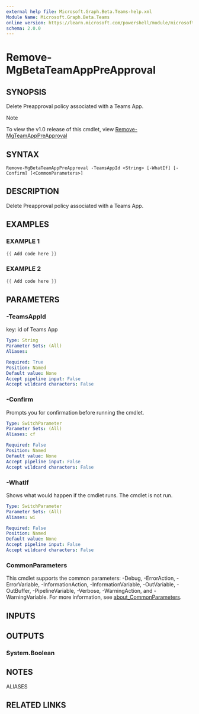 ```yaml
---
external help file: Microsoft.Graph.Beta.Teams-help.xml
Module Name: Microsoft.Graph.Beta.Teams
online version: https://learn.microsoft.com/powershell/module/microsoft.graph.beta.teams/remove-mgbetateamapppreapproval
schema: 2.0.0
---
```


# Remove-MgBetaTeamAppPreApproval

## SYNOPSIS
Delete Preapproval policy associated with a Teams App.

> [!NOTE]
> To view the v1.0 release of this cmdlet, view [Remove-MgTeamAppPreApproval](/powershell/module/Microsoft.Graph.Teams/Remove-MgTeamAppPreApproval?view=graph-powershell-v1.0)

## SYNTAX

```
Remove-MgBetaTeamAppPreApproval -TeamsAppId <String> [-WhatIf] [-Confirm] [<CommonParameters>]
```

## DESCRIPTION
Delete Preapproval policy associated with a Teams App.

## EXAMPLES

### EXAMPLE 1
```powershell
{{ Add code here }}
```

### EXAMPLE 2
```powershell
{{ Add code here }}
```

## PARAMETERS

### -TeamsAppId
key: id of Teams App

```yaml
Type: String
Parameter Sets: (All)
Aliases:

Required: True
Position: Named
Default value: None
Accept pipeline input: False
Accept wildcard characters: False
```

### -Confirm
Prompts you for confirmation before running the cmdlet.

```yaml
Type: SwitchParameter
Parameter Sets: (All)
Aliases: cf

Required: False
Position: Named
Default value: None
Accept pipeline input: False
Accept wildcard characters: False
```

### -WhatIf
Shows what would happen if the cmdlet runs.
The cmdlet is not run.

```yaml
Type: SwitchParameter
Parameter Sets: (All)
Aliases: wi

Required: False
Position: Named
Default value: None
Accept pipeline input: False
Accept wildcard characters: False
```

### CommonParameters
This cmdlet supports the common parameters: -Debug, -ErrorAction, -ErrorVariable, -InformationAction, -InformationVariable, -OutVariable, -OutBuffer, -PipelineVariable, -Verbose, -WarningAction, and -WarningVariable. For more information, see [about_CommonParameters](http://go.microsoft.com/fwlink/?LinkID=113216).

## INPUTS

## OUTPUTS

### System.Boolean
## NOTES

ALIASES

## RELATED LINKS
